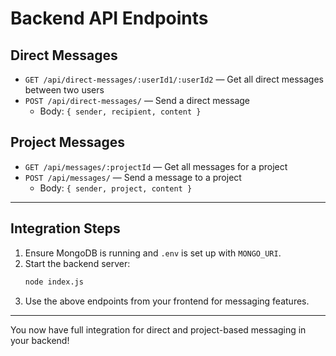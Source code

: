 # Backend API Endpoints

## Direct Messages
- `GET /api/direct-messages/:userId1/:userId2` — Get all direct messages between two users
- `POST /api/direct-messages/` — Send a direct message
  - Body: `{ sender, recipient, content }`

## Project Messages
- `GET /api/messages/:projectId` — Get all messages for a project
- `POST /api/messages/` — Send a message to a project
  - Body: `{ sender, project, content }`

---

## Integration Steps
1. Ensure MongoDB is running and `.env` is set up with `MONGO_URI`.
2. Start the backend server:
   ```sh
   node index.js
   ```
3. Use the above endpoints from your frontend for messaging features.

---

You now have full integration for direct and project-based messaging in your backend!